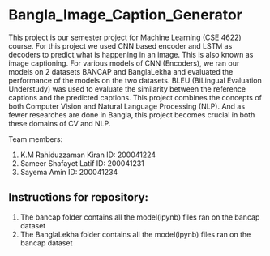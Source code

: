 # Bangla_Image_Caption_Generator

This project is our semester project for Machine Learning (CSE 4622) course. For this project we used CNN based encoder and LSTM as decoders to predict what is happening in an image.
This is also known as image captioning. For various models of CNN (Encoders), we ran our models on 2 datasets BANCAP and BanglaLekha and evaluated the performance of the models on the two datasets. BLEU (BiLingual Evaluation Understudy) was used to evaluate the similarity between the reference captions and the predicted captions. This project combines the concepts of both Computer Vision and Natural Language Processing (NLP). And as fewer researches are done in Bangla, this project becomes crucial in both these domains of CV and NLP.

Team members:
1. K.M Rahiduzzaman Kiran ID: 200041224
2. Sameer Shafayet Latif ID: 200041231
3. Sayema Amin ID: 200041234

Instructions for repository:
----------------------------------
1. The bancap folder contains all the model(ipynb) files ran on the bancap dataset
2. The BanglaLekha folder contains all the model(ipynb) files ran on the bancap dataset
